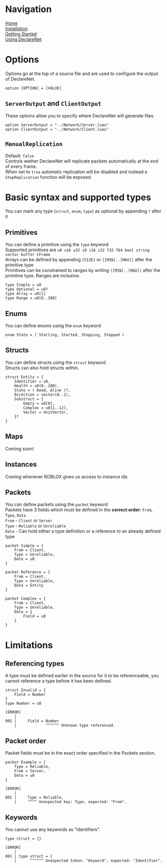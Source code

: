 # Navigation
[Home](https://github.com/1Axen/DeclareNet/blob/main/README.md)  
[Installation](https://github.com/1Axen/DeclareNet/blob/main/docs/Installation.md)  
[Getting Started](https://github.com/1Axen/DeclareNet/blob/main/docs/Getting-Started.md)  
[Using DeclareNet](https://github.com/1Axen/DeclareNet/blob/main/docs/Using.md)
# Options
Options go at the top of a source file and are used to configure the output of DeclareNet.
```
option [OPTION] = [VALUE]
```
## `ServerOutput` and `ClientOutput`
These options allow you to specify where DeclareNet will generate files.
```
option ServerOutput = "../Network/Server.luau"
option ClientOutput = "../Network/Client.luau"
```
## `ManualReplication`
Default: `false`  
Controls wether DeclareNet will replicate packets automatically at the end of every frame.  
When set to `true` automatic replication will be disabled and instead a `StepReplication` function will be exposed.
# Basic syntax and supported types
You can mark any type (`struct`, `enum`, `type`) as optional by appending `?` after it
## Primitives
You can define a primitive using the `type` keyword  
Supported primitives are `u8 u16 u32 i8 i16 i32 f32 f64 bool string vector buffer CFrame`  
Arrays can be defined by appending `[SIZE]` or `[[MIN]..[MAX]]` after the primitive type  
Primitives can be constrained to ranges by writing `([MIN]..[MAX])` after the primitive type. Ranges are inclusive.  
```
type Simple = u8
type Optional = u8?
type Array = u8[1]
type Range = u8[0..100]
```
## Enums
You can define enums using the `enum` keyword  
```
enum State = ( Starting, Started, Stopping, Stopped )
```
## Structs
You can define structs using the `struct` keyword  
Structs can also hold structs within.  
```
struct Entity = {
    Identifier = u8,
    Health = u8(0..100),
    State = ( Dead, Alive )?,
    Direction = vector(0..1),
    Substruct = {
        Empty = u8[0],
        Complex = u8[1..12],
        Vector = UnitVector,
    }?
}
```
## Maps
Coming soon!
## Instances
Coming whenever ROBLOX gives us access to instance ids.
## Packets
You can define packets using the `packet` keyword  
Packets have 3 fields which must be defined in the **correct order**: `From`, `Type`, `Data`  
`From` - `Client` or `Server`  
`Type` - `Reliable` or `Unreliable`  
`Data` - Can hold either a type definition or a reference to an already defined type  
```
packet Simple = {
    From = Client,
    Type = Unreliable,
    Data = u8
}

packet Reference = {
    From = Client,
    Type = Unreliable,
    Data = Entity
}

packet Complex = {
    From = Client,
    Type = Unreliable,
    Data = {
        Field = u8
    }
}
```
# Limitations
## Referencing types
A type must be defined earlier in the source for it to be referenceable, you cannot reference a type before it has been defined.
```
struct Invalid = {
    Field = Number
}
type Number = u8
```
```
[ERROR]
    |
002 |     Field = Number
    |             ^^^^^^ Unknown type referenced.
```
## Packet order
Packet fields must be in the exact order specified in the Packets section.
```
packet Example = {
    Type = Reliable,
    From = Server,
    Data = u8
}
```
```
[ERROR]
    |
002 |     Type = Reliable,
    |     ^^^^ Unexpected key: Type, expected: "From".
```
## Keywords
You cannot use any keywords as "Identifiers".
```
type struct = {}
```
```
[ERROR]
    |
001 | type struct = {
    |      ^^^^^^ Unexpected token: "Keyword", expected: "Identifier".
```
